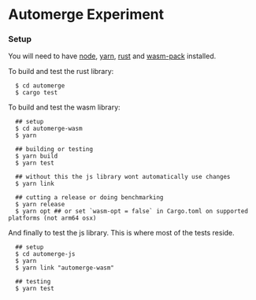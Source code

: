 # Automerge Experiment

### Setup

You will need to have [node](https://nodejs.org/en/), [yarn](https://yarnpkg.com/getting-started/install), [rust](https://rustup.rs/) and [wasm-pack](https://rustwasm.github.io/wasm-pack/installer/) installed.

To build and test the rust library:

```shell
  $ cd automerge
  $ cargo test
```

To build and test the wasm library:

```shell
  ## setup
  $ cd automerge-wasm
  $ yarn

  ## building or testing
  $ yarn build
  $ yarn test

  ## without this the js library wont automatically use changes
  $ yarn link

  ## cutting a release or doing benchmarking
  $ yarn release
  $ yarn opt ## or set `wasm-opt = false` in Cargo.toml on supported platforms (not arm64 osx)
```

And finally to test the js library. This is where most of the tests reside.

```shell
  ## setup
  $ cd automerge-js
  $ yarn
  $ yarn link "automerge-wasm"

  ## testing
  $ yarn test
```
